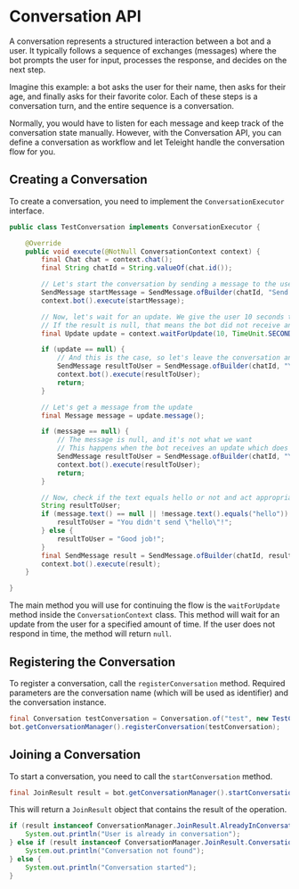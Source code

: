 # Conversation API
A conversation represents a structured interaction between a bot and a user.
It typically follows a sequence of exchanges (messages) where the bot prompts the user for input, processes the response, and decides on the next step.

Imagine this example: a bot asks the user for their name, then asks for their age, and finally asks for their favorite color.
Each of these steps is a conversation turn, and the entire sequence is a conversation.

Normally, you would have to listen for each message and keep track of the conversation state manually.
However, with the Conversation API, you can define a conversation as workflow and let Teleight handle the conversation flow for you.

## Creating a Conversation
To create a conversation, you need to implement the `ConversationExecutor` interface.
```java
public class TestConversation implements ConversationExecutor {

    @Override
    public void execute(@NotNull ConversationContext context) {
        final Chat chat = context.chat();
        final String chatId = String.valueOf(chat.id());

        // Let's start the conversation by sending a message to the user
        SendMessage startMessage = SendMessage.ofBuilder(chatId, "Send me a message with the text \"hello\"").build();
        context.bot().execute(startMessage);

        // Now, let's wait for an update. We give the user 10 seconds to reply.
        // If the result is null, that means the bot did not receive an update in time
        final Update update = context.waitForUpdate(10, TimeUnit.SECONDS);

        if (update == null) {
            // And this is the case, so let's leave the conversation and send an error message to the user
            SendMessage resultToUser = SendMessage.ofBuilder(chatId, "You didn't send the message in time..").build();
            context.bot().execute(resultToUser);
            return;
        }

        // Let's get a message from the update
        final Message message = update.message();

        if (message == null) {
            // The message is null, and it's not what we want
            // This happens when the bot receives an update which does not contain a message.
            SendMessage resultToUser = SendMessage.ofBuilder(chatId, "You didn't send a message..").build();
            context.bot().execute(resultToUser);
            return;
        }

        // Now, check if the text equals hello or not and act appropriately
        String resultToUser;
        if (message.text() == null || !message.text().equals("hello")) {
            resultToUser = "You didn't send \"hello\"!";
        } else {
            resultToUser = "Good job!";
        }
        final SendMessage result = SendMessage.ofBuilder(chatId, resultToUser).build();
        context.bot().execute(result);
    }

}
```

The main method you will use for continuing the flow is the `waitForUpdate` method inside the `ConversationContext` class.
This method will wait for an update from the user for a specified amount of time.
If the user does not respond in time, the method will return `null`.

## Registering the Conversation
To register a conversation, call the `registerConversation` method.
Required parameters are the conversation name (which will be used as identifier) and the conversation instance.

```java
final Conversation testConversation = Conversation.of("test", new TestConversation());
bot.getConversationManager().registerConversation(testConversation);
```

## Joining a Conversation
To start a conversation, you need to call the `startConversation` method.
```java
final JoinResult result = bot.getConversationManager().startConversation(user, chat, "test");
```

This will return a `JoinResult` object that contains the result of the operation.
```java
if (result instanceof ConversationManager.JoinResult.AlreadyInConversation) {
    System.out.println("User is already in conversation");
} else if (result instanceof ConversationManager.JoinResult.ConversationNotFound) {
    System.out.println("Conversation not found");
} else {
    System.out.println("Conversation started");
}
```
